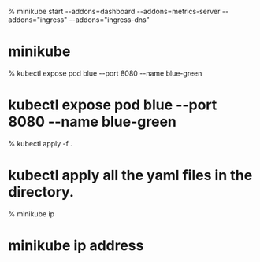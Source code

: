 % minikube start --addons=dashboard --addons=metrics-server --addons="ingress" --addons="ingress-dns"

# minikube

% kubectl expose pod blue --port 8080 --name blue-green

# kubectl expose pod blue --port 8080 --name blue-green

% kubectl apply -f .

# kubectl apply all the yaml files in the directory.

% minikube ip

# minikube ip address

